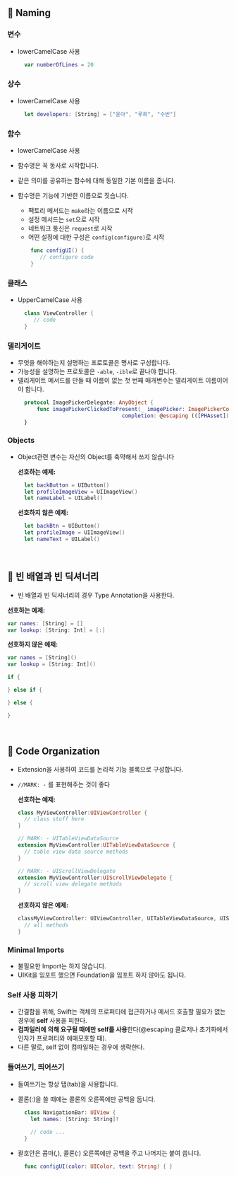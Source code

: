 ## 🌈 Naming
### 변수
- lowerCamelCase 사용<br/>
  
  ```swift
    var numberOfLines = 20
  ```
### 상수
- lowerCamelCase 사용<br/>

  ```swift
    let developers: [String] = ["윤아", "루희", "수빈"]
  ```
### 함수
- lowerCamelCase 사용
- 함수명은 꼭 동사로 시작합니다.
- 같은 의미를 공유하는 함수에 대해 동일한 기본 이름을 줍니다.
- 함수명은 기능에 기반한 이름으로 짓습니다. <br/>
 
  - 팩토리 메서드는 `make`라는 이름으로 시작
  - 설정 메서드는 `set`으로 시작
  - 네트워크 통신은 `request`로 시작
  - 어떤 설정에 대한 구성은 `config(configure)`로 시작
  
  ```swift
      func configUI() {
         // configure code
      } 
  ```

### 클래스
- UpperCamelCase 사용
  ```swift
    class ViewController {
       // code
    }
  ```

### 델리게이트
- 무엇을 해야하는지 설명하는 프로토콜은 명사로 구성합니다.
- 가능성을 설명하는 프로토콜은 `-able`, `-ible`로 끝나야 합니다.
- 델리게이트 메서드를 만들 때 이름이 없는 첫 번째 매개변수는 델리게이트 이름이어야 합니다.
  ```swift
    protocol ImagePickerDelegate: AnyObject {
        func imagePickerClickedToPresent(_ imagePicker: ImagePickerController,
                                   completion: @escaping (([PHAsset]) -> Void))
    }
  ```
### Objects
- Object관련 변수는 자신의 Object를 축약해서 쓰지 않습니다

  **선호하는 예제:**
  
  ```swift
    let backButton = UIButton()
    let profileImageView = UIImageView()
    let nameLabel = UILabel()
  ```
  
  **선호하지 않은 예제:**

  ```swift
    let backBtn = UIButton()
    let profileImage = UIImageView()
    let nameText = UILabel()
  ```
<br/>

## 🌈 빈 배열과 빈 딕셔너리
- 빈 배열과 빈 딕셔너리의 경우 Type Annotation을 사용한다.

**선호하는 예제:**

```swift
var names: [String] = []
var lookup: [String: Int] = [:]
```

**선호하지 않은 예제:**

```swift
var names = [String]()
var lookup = [String: Int]()

if {

} else if {

} else {

}
```

<br/>
  
## 🌈 Code Organization
- Extension을 사용하여 코드를 논리적 기능 블록으로 구성합니다.
- `//MARK: -` 를 표현해주는 것이 좋다

  **선호하는 예제:**

  ```swift
  class MyViewController:UIViewController {
    // class stuff here
  }

  // MARK: - UITableViewDataSource
  extension MyViewController:UITableViewDataSource {
    // table view data source methods
  }

  // MARK: - UIScrollViewDelegate
  extension MyViewController:UIScrollViewDelegate {
    // scroll view delegate methods
  }

  ```

  **선호하지 않은 예제:**

  ```swift
  classMyViewController: UIViewController, UITableViewDataSource, UIScrollViewDelegate {
    // all methods
  }
  ```
  
### Minimal Imports
- 불필요한 Import는 하지 않습니다.
- UIKit을 임포트 했으면 Foundation을 임포트 하지 않아도 됩니다.

### Self 사용 피하기
- 간결함을 위해, Swift는 객체의 프로퍼티에 접근하거나 메서드 호출할 필요가 없는 경우에 **self** 사용을 피한다.
- **컴파일러에 의해 요구될 때에만 self를 사용**한다(@escaping 클로저나 초기화에서 인자가 프로퍼티와 애매모호할 때).
- 다른 말로, self 없이 컴파일하는 경우에 생략한다.

### 들여쓰기, 띄어쓰기
- 들여쓰기는 항상 탭(tab)을 사용합니다.
- 콜론(:)을 쓸 때에는 콜론의 오른쪽에만 공백을 둡니다.
  
  ```swift
    class NavigationBar: UIView {
      let names: [String: String]?
      
      // code ...
    }
  ```
- 괄호안은 콤마(,), 콜론(:) 오른쪽에만 공백을 주고 나머지는 붙여 씁니다.
  ```swift
    func configUI(color: UIColor, text: String) { }
  ```
  
